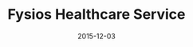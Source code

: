 ---
layout: post
title: Fysios Healthcare Service
date: 2015-12-03
duration: 2015.11 - 2015.12
image: /assets/img/projects/fysios.jpg
link: https://www.fysios.fi
description: Fysios is a healthcare service for all the support and matters relating to physical activity in the body for more than 200 professional help.I participated the development of Fysios CMS which was built on Craft CMS and integrated with Knockout.js and Foundation on the client-side. 
categories: [project]
tags: [project]
--- 